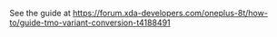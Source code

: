See the guide at https://forum.xda-developers.com/oneplus-8t/how-to/guide-tmo-variant-conversion-t4188491

